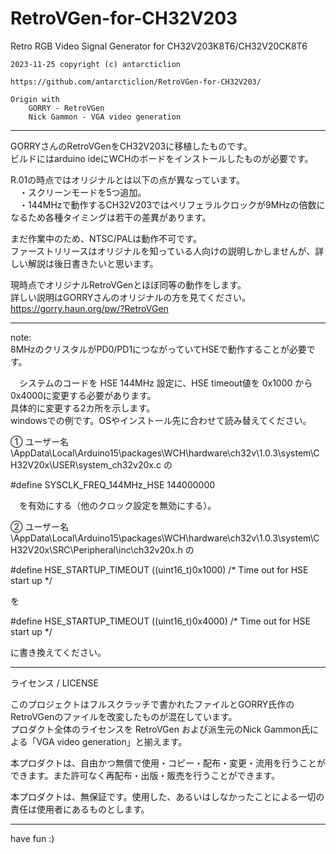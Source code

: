 # RetroVGen-for-CH32V203
Retro RGB Video Signal Generator for CH32V203K8T6/CH32V20CK8T6  

    2023-11-25 copyright (c) antarcticlion  

    https://github.com/antarcticlion/RetroVGen-for-CH32V203/  

	Origin with  
		GORRY - RetroVGen  
		Nick Gammon - VGA video generation  
  
----  
  
GORRYさんのRetroVGenをCH32V203に移植したものです。  
ビルドにはarduino ideにWCHのボードをインストールしたものが必要です。  
  
R.01の時点ではオリジナルとは以下の点が異なっています。  
　・スクリーンモードを5つ追加。  
　・144MHzで動作するCH32V203ではペリフェラルクロックが9MHzの倍数になるため各種タイミングは若干の差異があります。  
  
まだ作業中のため、NTSC/PALは動作不可です。  
ファーストリリースはオリジナルを知っている人向けの説明しかしませんが、詳しい解説は後日書きたいと思います。  
  
現時点でオリジナルRetroVGenとほぼ同等の動作をします。  
詳しい説明はGORRYさんのオリジナルの方を見てください。  
https://gorry.haun.org/pw/?RetroVGen  
  
----  
  
note:  
8MHzのクリスタルがPD0/PD1につながっていてHSEで動作することが必要です。  
  
  
　システムのコードを HSE 144MHz 設定に、HSE timeout値を 0x1000 から 0x4000に変更する必要があります。  
  具体的に変更する2カ所を示します。  
  windowsでの例です。OSやインストール先に合わせて読み替えてください。  
    
① ユーザー名\AppData\Local\Arduino15\packages\WCH\hardware\ch32v\1.0.3\system\CH32V20x\USER\system_ch32v20x.c の  
  
  #define SYSCLK_FREQ_144MHz_HSE  144000000  
  
　を有効にする（他のクロック設定を無効にする）。  
   
② ユーザー名\AppData\Local\Arduino15\packages\WCH\hardware\ch32v\1.0.3\system\CH32V20x\SRC\Peripheral\inc\ch32v20x.h の  
  
  #define HSE_STARTUP_TIMEOUT    ((uint16_t)0x1000) /* Time out for HSE start up */  
  
  を  
  
  #define HSE_STARTUP_TIMEOUT    ((uint16_t)0x4000) /* Time out for HSE start up */  
  
  に書き換えてください。  
  
----  
  
ライセンス / LICENSE  
  
このプロジェクトはフルスクラッチで書かれたファイルとGORRY氏作のRetroVGenのファイルを改変したものが混在しています。  
プロダクト全体のライセンスを RetroVGen および派生元のNick Gammon氏による「VGA video generation」と揃えます。  
  
 本プロダクトは、自由かつ無償で使用・コピー・配布・変更・流用を行うことが  
 できます。また許可なく再配布・出版・販売を行うことができます。  
   
 本プロダクトは、無保証です。使用した、あるいはしなかったことによる一切の  
 責任は使用者にあるものとします。  
  
----  
have fun :)  
